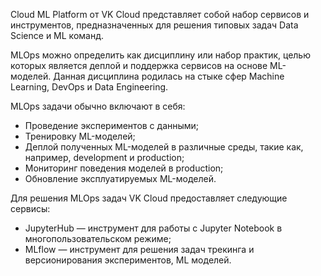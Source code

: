 Cloud ML Platform от VK Cloud представляет собой набор сервисов и инструментов, предназначенных для решения типовых задач Data Science и ML команд.

MLOps можно определить как дисциплину или набор практик, целью которых является деплой и поддержка сервисов на основе ML-моделей. Данная дисциплина родилась на стыке сфер Machine Learning, DevOps и Data Engineering.

MLOps задачи обычно включают в себя:

- Проведение экспериментов с данными;
- Тренировку ML-моделей;
- Деплой полученных ML-моделей в различные среды, такие как, например, development и production;
- Мониторинг поведения моделей в production;
- Обновление эксплуатируемых ML-моделей.

Для решения MLOps задач VK Cloud предоставляет следующие сервисы:

- JupyterHub — инструмент для работы с Jupyter Notebook в многопользовательском режиме;
- MLflow — инструмент для решения задач трекинга и версионирования экспериментов, ML моделей.
